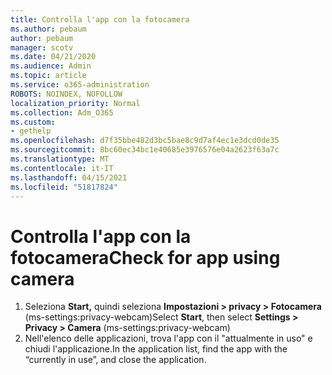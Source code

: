 ```yaml
---
title: Controlla l'app con la fotocamera
ms.author: pebaum
author: pebaum
manager: scotv
ms.date: 04/21/2020
ms.audience: Admin
ms.topic: article
ms.service: o365-administration
ROBOTS: NOINDEX, NOFOLLOW
localization_priority: Normal
ms.collection: Adm_O365
ms.custom:
- gethelp
ms.openlocfilehash: d7f35bbe482d3bc5bae8c9d7af4ec1e3dcd0de35
ms.sourcegitcommit: 8bc60ec34bc1e40685e3976576e04a2623f63a7c
ms.translationtype: MT
ms.contentlocale: it-IT
ms.lasthandoff: 04/15/2021
ms.locfileid: "51817824"
---
```

# <a name="check-for-app-using-camera"></a><span data-ttu-id="30480-102">Controlla l'app con la fotocamera</span><span class="sxs-lookup"><span data-stu-id="30480-102">Check for app using camera</span></span>

1. <span data-ttu-id="30480-103">Seleziona **Start,** quindi seleziona **Impostazioni > privacy > Fotocamera** (ms-settings:privacy-webcam)</span><span class="sxs-lookup"><span data-stu-id="30480-103">Select **Start**, then select **Settings > Privacy > Camera** (ms-settings:privacy-webcam)</span></span>
2. <span data-ttu-id="30480-104">Nell'elenco delle applicazioni, trova l'app con il "attualmente in uso" e chiudi l'applicazione.</span><span class="sxs-lookup"><span data-stu-id="30480-104">In the application list, find the app with the “currently in use”, and close the application.</span></span>
